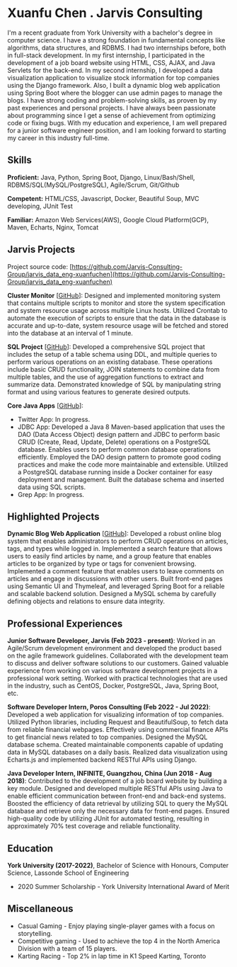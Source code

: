 # Xuanfu Chen . Jarvis Consulting

I'm a recent graduate from York University with a bachelor's degree in computer science. I have a strong foundation in fundamental concepts like algorithms, data structures, and RDBMS. I had two internships before, both in full-stack development. In my first internship, I participated in the development of a job board website using HTML, CSS, AJAX, and Java Servlets for the back-end. In my second internship, I developed a data visualization application to visualize stock information for top companies using the Django framework. Also, I built a dynamic blog web application using Spring Boot where the blogger can use admin pages to manage the blogs. I have strong coding and problem-solving skills, as proven by my past experiences and personal projects. I have always been passionate about programming since I get a sense of achievement from optimizing code or fixing bugs. With my education and experience, I am well prepared for a junior software engineer position, and I am looking forward to starting my career in this industry full-time.

## Skills

**Proficient:** Java, Python, Spring Boot, Django, Linux/Bash/Shell, RDBMS/SQL(MySQL/PostgreSQL), Agile/Scrum, Git/Github

**Competent:** HTML/CSS, Javascript, Docker, Beautiful Soup, MVC developing, JUnit Test

**Familiar:** Amazon Web Services(AWS), Google Cloud Platform(GCP), Maven, Echarts, Nginx, Tomcat

## Jarvis Projects

Project source code: [https://github.com/Jarvis-Consulting-Group/jarvis_data_eng-xuanfuchen](https://github.com/Jarvis-Consulting-Group/jarvis_data_eng-xuanfuchen)


**Cluster Monitor** [[GitHub](https://github.com/Jarvis-Consulting-Group/jarvis_data_eng-xuanfuchen/tree/master/linux_sql)]: Designed and implemented monitoring system that contains multiple scripts to monitor and store the system specification and system resource usage across multiple Linux hosts. Utilized Crontab to automate the execution of scripts to ensure that the data in the database is accurate and up-to-date, system resource usage will be fetched and stored into the database at an interval of 1 minute.

**SQL Project** [[GitHub](https://github.com/Jarvis-Consulting-Group/jarvis_data_eng-xuanfuchen/tree/master/sql)]: Developed a comprehensive SQL project that includes the setup of a table schema using DDL, and multiple queries to perform various operations on an existing database. These operations include basic CRUD functionality, JOIN statements to combine data from multiple tables, and the use of aggregation functions to extract and summarize data. Demonstrated knowledge of SQL by manipulating string format and using various features to generate desired outputs.

**Core Java Apps** [[GitHub](https://github.com/Jarvis-Consulting-Group/jarvis_data_eng-xuanfuchen/tree/master/core_java)]:
      
  - Twitter App: In progress.
  - JDBC App: Developed a Java 8 Maven-based application that uses the DAO (Data Access Object) design pattern and JDBC to perform basic CRUD (Create, Read, Update, Delete) operations on a PostgreSQL database. Enables users to perform common database operations efficiently. Employed the DAO design pattern to promote good coding practices and make the code more maintainable and extensible. Utilized a PostgreSQL database running inside a Docker container for easy deployment and management. Built the database schema and inserted data using SQL scripts.
  - Grep App: In progress.


## Highlighted Projects
**Dynamic Blog Web Application** [[GitHub](https://github.com/xuanfuchen/BlogProject)]: Developed a robust online blog system that enables administrators to perform CRUD operations on articles, tags, and types while logged in. Implemented a search feature that allows users to easily find articles by name, and a group feature that enables articles to be organized by type or tags for convenient browsing. Implemented a comment feature that enables users to leave comments on articles and engage in discussions with other users. Built front-end pages using Semantic UI and Thymeleaf, and leveraged Spring Boot for a reliable and scalable backend solution. Designed a MySQL schema by carefully defining objects and relations to ensure data integrity.


## Professional Experiences

**Junior Software Developer, Jarvis (Feb 2023 - present)**: Worked in an Agile/Scrum development environment and developed the product based on the agile framework guidelines. Collaborated with the development team to discuss and deliver software solutions to our customers. Gained valuable experience from working on various software development projects in a professional work setting. Worked with practical technologies that are used in the industry, such as CentOS, Docker, PostgreSQL, Java, Spring Boot, etc.

**Software Developer Intern, Poros Consulting (Feb 2022 - Jul 2022)**: Developed a web application for visualizing information of top companies. Utilized Python libraries, including Request and BeautifulSoup, to fetch data from reliable financial webpages. Effectively using commercial finance APIs to get financial news related to top companies. Designed the MySQL database schema. Created maintainable components capable of updating data in MySQL databases on a daily basis. Realized data visualization using Echarts.js and implemented backend RESTful APIs using Django.

**Java Developer Intern, INFINITE, Guangzhou, China (Jun 2018 - Aug 2018)**: Contributed to the development of a job board website by building a key module. Designed and developed multiple RESTful APIs using Java to enable efficient communication between front-end and back-end systems. Boosted the efficiency of data retrieval by utilizing SQL to query the MySQL database and retrieve only the necessary data for front-end pages. Ensured high-quality code by utilizing JUnit for automated testing, resulting in approximately 70% test coverage and reliable functionality.


## Education
**York University (2017-2022)**, Bachelor of Science with Honours, Computer Science, Lassonde School of Engineering
- 2020 Summer Scholarship - York University International Award of Merit


## Miscellaneous
- Casual Gaming - Enjoy playing single-player games with a focus on storytelling.
- Competitive gaming - Used to achieve the top 4 in the North America Division with a team of 15 players.
- Karting Racing - Top 2% in lap time in K1 Speed Karting, Toronto